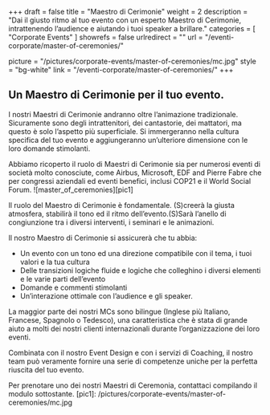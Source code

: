 +++
draft 		= false
title 		= "Maestro di Cerimonie"
weight		= 2
description = "Dai il giusto ritmo al tuo evento con un esperto Maestro di Cerimonie, intrattenendo l’audience e aiutando i tuoi speaker a brillare."
categories	= [ "Corporate Events" ]
showrefs	= false
urlredirect	= ""
url 			= "/eventi-corporate/master-of-ceremonies/"

picture		= "/pictures/corporate-events/master-of-ceremonies/mc.jpg"
style		= "bg-white"
link 		= "/eventi-corporate/master-of-ceremonies/"
+++

## Un Maestro di Cerimonie per il tuo evento.

I nostri Maestri di Cerimonie andranno oltre l’animazione tradizionale. Sicuramente sono degli intrattenitori, dei cantastorie, dei mattatori, ma questo è solo l’aspetto più superficiale. Si immergeranno nella cultura specifica del tuo evento e aggiungeranno un’ulteriore dimensione con le loro domande stimolanti. 

Abbiamo ricoperto il ruolo di Maestri di Cerimonie sia per numerosi eventi di società molto conosciute, come Airbus, Microsoft, EDF and Pierre Fabre che per congressi aziendali ed eventi benefici, inclusi COP21 e il World Social Forum. 
![master_of_ceremonies][pic1]

Il ruolo del Maestro di Cerimonie è fondamentale. (S)creerà la giusta atmosfera, stabilirà il tono ed il ritmo dell’evento.(S)Sarà l’anello di congiunzione tra i diversi interventi, i seminari e le animazioni. 

Il nostro Maestro di Cerimonie si assicurerà che tu abbia: 

* Un evento con un tono ed una direzione compatibile con il tema, i tuoi valori e la tua cultura
* Delle transizioni logiche fluide e logiche che colleghino i diversi elementi e le varie parti dell’evento 
* Domande e commenti stimolanti 
* Un’interazione ottimale con l’audience e gli speaker. 

La maggior parte dei nostri MCs sono bilingue (Inglese più Italiano, Francese, Spagnolo o Tedesco), una caratteristica che è stata di grande aiuto a molti dei nostri clienti internazionali durante l’organizzazione dei loro eventi. 

Combinata con il nostro Event Design e con i servizi di Coaching, il nostro team può veramente fornire una serie di competenze uniche per la perfetta riuscita del tuo evento. 

Per prenotare uno dei nostri Maestri di Ceremonia, contattaci compilando il modulo sottostante. 
[pic1]: /pictures/corporate-events/master-of-ceremonies/mc.jpg